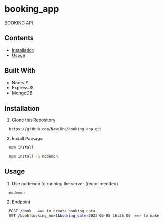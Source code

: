 # booking_app

<!-- @format -->

 <p>BOOKING API</p>
 </h1>
  
## Contents
- [Installation](#installation-for-development)
- [Usage](#usage)


## Built With
- NodeJS
- ExpressJS
- MongoDB

## Installation

1. Clone this Repository

```sh
  https://github.com/NawiOne/booking_app.git
```

2. Install Package

```sh
  npm install
```

```sh
  npm install -g nodemon 
```


## Usage

1. Use nodemon to running the server (recommended)

```sh
  nodemon
```


2. Endpoint

```sh
  POST /book   ==> to create booking data
  GET /book?booking_no=1&booking_date=2022-06-05 16:36:00  ==> to make cancelation
```
